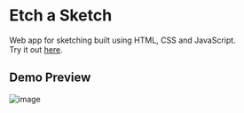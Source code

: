 # Etch a Sketch
Web app for sketching built using HTML, CSS and JavaScript. <br>
Try it out [here](https://michaelwsd.github.io/esketch/).
## Demo Preview
![image](https://github.com/user-attachments/assets/a9f05292-bbda-4513-b7bd-1aff41d8d770)




